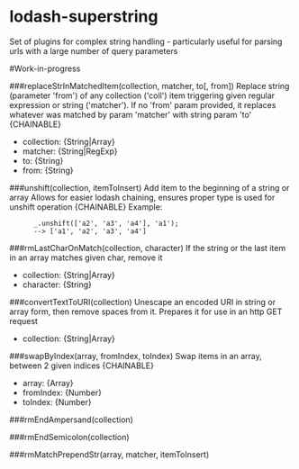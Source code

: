 # lodash-superstring
Set of plugins for complex string handling - particularly useful for parsing urls with a large number of query parameters

#Work-in-progress

###replaceStrInMatchedItem(collection, matcher, to[, from])
Replace string (parameter 'from') of any collection ('coll') item triggering 
given regular expression or string ('matcher'). If no 'from' param provided, 
it replaces whatever was matched by param 'matcher' with string param 'to' 
{CHAINABLE}
* collection: {String|Array}
* matcher: {String|RegExp}
* to: {String}
* from: {String}


###unshift(collection, itemToInsert)
Add item to the beginning of a string or array
Allows for easier lodash chaining, ensures proper type is used for unshift operation
{CHAINABLE}
Example:

          _.unshift(['a2', 'a3', 'a4'], 'a1');
          --> ['a1', 'a2', 'a3', 'a4']


###rmLastCharOnMatch(collection, character)
If the string or the last item in an array matches given char, remove it
* collection: {String|Array}
* character: {String}


###convertTextToURI(collection)
Unescape an encoded URI in string or array form, then remove spaces from it.
Prepares it for use in an http GET request
* collection: {String|Array}


###swapByIndex(array, fromIndex, toIndex)
Swap items in an array, between 2 given indices 
{CHAINABLE}
* array: {Array}
* fromIndex: {Number}
* toIndex: {Number}


###rmEndAmpersand(collection)


###rmEndSemicolon(collection)


###rmMatchPrependStr(array, matcher, itemToInsert)
